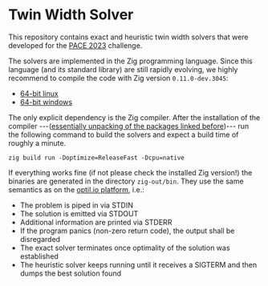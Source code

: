 # Twin Width Solver

This repository contains exact and heuristic twin width solvers that were developed for the [PACE 2023](https://pacechallenge.org/2023/) challenge.

The solvers are implemented in the Zig programming language. Since this language (and its standard library) are still rapidly evolving, we highly recommend to compile the code with Zig version `0.11.0-dev.3045`:

- [64-bit linux](https://ziglang.org/builds/zig-linux-x86_64-0.11.0-dev.3045+526065723.tar.xz)
- [64-bit windows](https://ziglang.org/builds/zig-windows-x86_64-0.11.0-dev.3045+526065723.zip)

The only explicit dependency is the Zig compiler.
After the installation of the compiler ---([essentially unpacking of the packages linked before](https://ziglang.org/learn/getting-started/#installing-zig))--- run the following command to build the solvers and expect a build time of roughly a minute.

```
zig build run -Doptimize=ReleaseFast -Dcpu=native
```

If everything works fine (if not please check the installed Zig version!) the binaries are generated in the directory `zig-out/bin`.
They use the same semantics as on the [optil.io platform](https://www.optil.io/optilion/problem/3205), i.e.:

- The problem is piped in via STDIN
- The solution is emitted via STDOUT
- Additional information are printed via STDERR
- If the program panics (non-zero return code), the output shall be disregarded
- The exact solver terminates once optimality of the solution was established
- The heuristic solver keeps running until it receives a SIGTERM and then dumps the best solution found
